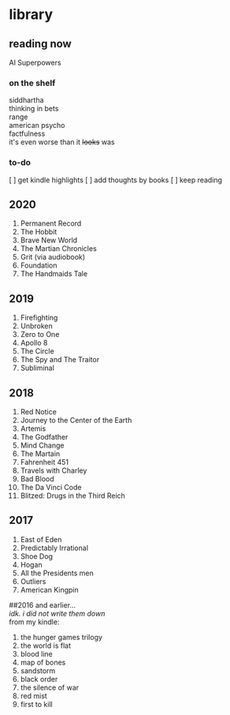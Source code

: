 # library


## reading now
AI Superpowers


### on the shelf
siddhartha  
thinking in bets  
range  
american psycho  
factfulness  
it's even worse than it ~~looks~~ was  


### to-do
[ ] get kindle highlights
[ ] add thoughts by books
[ ] keep reading


## 2020
1. Permanent Record
1. The Hobbit
1. Brave New World
1. The Martian Chronicles
1. Grit (via audiobook)
1. Foundation
1. The Handmaids Tale


## 2019
1. Firefighting
1. Unbroken
1. Zero to One
1. Apollo 8
1. The Circle
1. The Spy and The Traitor
1. Subliminal


## 2018
1. Red Notice
1. Journey to the Center of the Earth
1. Artemis
1. The Godfather
1. Mind Change
1. The Martain
1. Fahrenheit 451
1. Travels with Charley
1. Bad Blood
1. The Da Vinci Code
1. Blitzed: Drugs in the Third Reich


## 2017
1. East of Eden
1. Predictably Irrational
1. Shoe Dog
1. Hogan
1. All the Presidents men
1. Outliers
1. American Kingpin


##2016 and earlier...  
*idk. i did not write them down*  
from my kindle:  
1. the hunger games trilogy
1. the world is flat
1. blood line
1. map of bones
1. sandstorm
1. black order
1. the silence of war
1. red mist
1. first to kill

